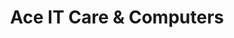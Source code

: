 ---
title: "Ace IT Care & Computers"
url: /kizhakkambalam/ace-it-care-und-computers/
shop: Computer
---